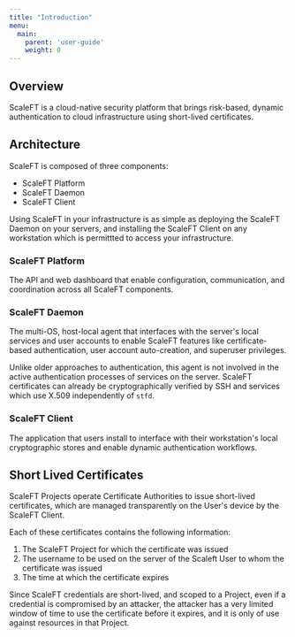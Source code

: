```yaml
---
title: "Introduction"
menu:
  main:
    parent: 'user-guide'
    weight: 0
---
```


## Overview

ScaleFT is a cloud-native security platform that brings risk-based, dynamic authentication to cloud infrastructure using short-lived certificates.

## Architecture

ScaleFT is composed of three components:

* ScaleFT Platform
* ScaleFT Daemon
* ScaleFT Client

Using ScaleFT in your infrastructure is as simple as deploying the ScaleFT Daemon on your servers, and installing the ScaleFT Client on any workstation which is permittted to access your infrastructure.

### ScaleFT Platform

The API and web dashboard that enable configuration, communication, and coordination across all ScaleFT components.

### ScaleFT Daemon

The multi-OS, host-local agent that interfaces with the server's local services and user accounts to enable ScaleFT features like certificate-based authentication, user account auto-creation, and superuser privileges.

Unlike older approaches to authentication, this agent is not involved in the active authentication processes of services on the server. ScaleFT certificates can already be cryptographically verified by SSH and services which use X.509 independently of `stfd`.

### ScaleFT Client

The application that users install to interface with their workstation's local cryptographic stores and enable dynamic authentication workflows.

## Short Lived Certificates

ScaleFT Projects operate Certificate Authorities to issue short-lived certificates, which are managed transparently on the User's device by the ScaleFT Client.

Each of these certificates contains the following information:

1. The ScaleFT Project for which the certificate was issued
2. The username to be used on the server of the Scaleft User to whom the certificate was issued
3. The time at which the certificate expires

Since ScaleFT credentials are short-lived, and scoped to a Project, even if a credential is compromised by an attacker, the attacker has a very limited window of time to use the certificate before it expires, and it is only of use against resources in that Project.


